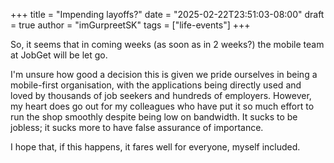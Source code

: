 +++
title = "Impending layoffs?"
date = "2025-02-22T23:51:03-08:00"
draft = true
author = "imGurpreetSK"
tags = ["life-events"]
+++

So, it seems that in coming weeks (as soon as in 2 weeks?) the mobile team at JobGet will be let go.

I'm unsure how good a decision this is given we pride ourselves in being a mobile-first organisation, with the applications being directly used and loved by thousands of job seekers and hundreds of employers.
However, my heart does go out for my colleagues who have put it so much effort to run the shop smoothly despite being low on bandwidth. It sucks to be jobless; it sucks more to have false assurance of importance.

I hope that, if this happens, it fares well for everyone, myself included.
